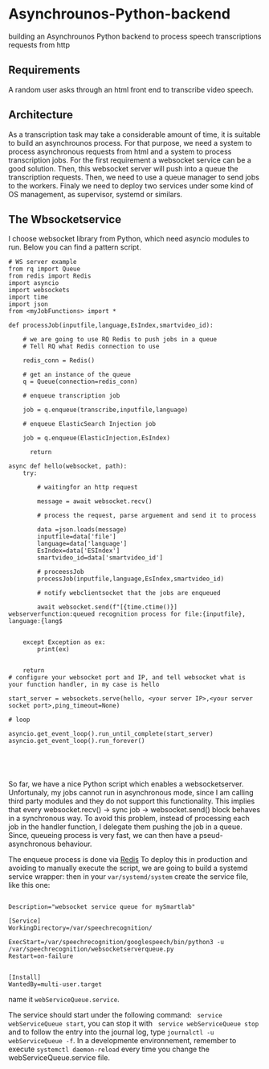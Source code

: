 # Asynchrounos-Python-backend
building an Asynchrounos Python backend to process speech transcriptions requests from http

## Requirements
A random user asks through an html front end to transcribe video speech.

## Architecture
As a transcription task may take a considerable amount of time, it is suitable to build an asynchrounos process.
For that purpose, we need a system to process asynchronous requests from html and a system to process transcription jobs.
For the first requirement a websocket service can be a good solution. Then, this websocket server will push into a queue the transcription requests.
Then, we need to use a queue manager to send jobs to the workers.
Finaly we need to deploy two services under some kind of OS management, as supervisor, systemd or similars.

## The Wbsocketservice
I choose websocket library from Python, which need asyncio modules to run. Below you can find a pattern script.

```
# WS server example
from rq import Queue
from redis import Redis
import asyncio
import websockets
import time
import json
from <myJobFunctions> import *

def processJob(inputfile,language,EsIndex,smartvideo_id):

    # we are going to use RQ Redis to push jobs in a queue
    # Tell RQ what Redis connection to use
    
    redis_conn = Redis()

    # get an instance of the queue
    q = Queue(connection=redis_conn)
 
    # enqueue transcription job
    
    job = q.enqueue(transcribe,inputfile,language)
    
    # enqueue ElasticSearch Injection job
    
    job = q.enqueue(ElasticInjection,EsIndex)
    
      return

async def hello(websocket, path):
    try:

        # waitingfor an http request
        
        message = await websocket.recv()
        
        # process the request, parse arguement and send it to process
        
        data =json.loads(message)
        inputfile=data['file']
        language=data['language']
        EsIndex=data['ESIndex']
        smartvideo_id=data['smartvideo_id']
        
        # proceessJob
        processJob(inputfile,language,EsIndex,smartvideo_id)
        
        # notify webclientsocket that the jobs are enqueued
        
        await websocket.send(f"[{time.ctime()}] webserverfunction:queued recognition process for file:{inputfile}, language:{lang$


    except Exception as ex:
        print(ex)


    return
# configure your websocket port and IP, and tell websocket what is your function handler, in my case is hello

start_server = websockets.serve(hello, <your server IP>,<your server socket port>,ping_timeout=None)

# loop

asyncio.get_event_loop().run_until_complete(start_server)
asyncio.get_event_loop().run_forever()



    
```

So far, we have a nice Python script which enables a websocketserver. Unfortunaly, my jobs cannot run in asynchronous mode, since I am calling third party modules and they do not support this functionality. This implies that every websocket.recv() -> sync job -> websocket.send() block behaves in a synchronous way. 
To avoid this problem, instead of processing each job in the handler function, I delegate them pushing the job in a queue. Since, queueing process is very fast, we can then have a pseud-asynchronous behaviour.

The enqueue process is done via [Redis](https://redis.io/)
To deploy this in production and avoiding to manually execute the script, we are going to build a systemd service wrapper:
then in your ```var/systemd/system``` create the service file, like this one:

```

Description="websocket service queue for mySmartlab"

[Service]
WorkingDirectory=/var/speechrecognition/

ExecStart=/var/speechrecognition/googlespeech/bin/python3 -u /var/speechrecognition/websocketserverqueue.py
Restart=on-failure


[Install]
WantedBy=multi-user.target

```
name it ```webServiceQueue.service```.

The service should start under the following command: ``` service webServiceQueue start```, you can stop it with ``` service webServiceQueue stop``` and to follow the entry into the journal log, type ```journalctl -u webServiceQueue -f```.
In a developmente environnement, remember to execute ````systemctl daemon-reload```` every time you change the webServiceQueue.service file.
